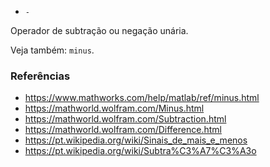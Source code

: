 * `-`

Operador de subtração ou negação unária.

Veja também: `minus`.

### Referências

* https://www.mathworks.com/help/matlab/ref/minus.html
* https://mathworld.wolfram.com/Minus.html
* https://mathworld.wolfram.com/Subtraction.html
* https://mathworld.wolfram.com/Difference.html
* https://pt.wikipedia.org/wiki/Sinais_de_mais_e_menos
* https://pt.wikipedia.org/wiki/Subtra%C3%A7%C3%A3o
